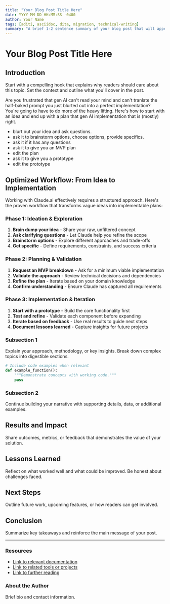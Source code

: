 ```yaml
---
title: "Your Blog Post Title Here"
date: YYYY-MM-DD HH:MM:SS -0400
author: Your Name
tags: [aditi, asciidoc, dita, migration, technical-writing]
summary: "A brief 1-2 sentence summary of your blog post that will appear in listings."
---
```


<!--
FILENAME AND TIMESTAMP GUIDELINES:

1. FILENAME FORMAT: YYYY-MM-DD-HHMM-post-title.md
   - Use current date and time when creating the file
   - Example: 2025-07-27-1423-implementing-new-feature.md (created at 2:23 PM)

2. TIMESTAMP FORMAT: YYYY-MM-DD HH:MM:SS -0400
   - Use exact same date/time as filename
   - Use 24-hour format (14:23 not 2:23 PM)
   - Use EDT timezone: -0400 (or EST: -0500 in winter)
   - Example: 2025-07-27 14:23:45 -0400

3. QUICK REFERENCE:
   Current date/time: Use `date '+%Y-%m-%d-%H%M'` for filename
   Current timestamp: Use `date '+%Y-%m-%d %H:%M:%S %z'` for front matter

LINK GUIDELINES - CRITICAL FOR PREVENTING 404 ERRORS:
- Design docs: /aditi/design/[document-name]/
- Blog posts: /aditi/blog/YYYY/MM/DD/post-title/
- Images: /aditi/assets/images/blog/YYYY-MM-DD/image.png
- Always include /aditi/ prefix for internal links!
-->

# Your Blog Post Title Here

## Introduction

Start with a compelling hook that explains why readers should care about this topic. Set the context and outline what you'll cover in the post.

Are you frustrated that gen AI can't read your mind and can't tranlate the half-baked prompt you just blurted out into a perfect implementation? You're going to have to do more of the heavy lifting. Here's how to start with an idea and end up with a plan that gen AI implementation that is (mostly) right.

- blurt out your idea and ask questions.
- ask it to brainstorm options, choose options, provide specifics.
- ask it if it has any questions
- ask it to give you an MVP plan
- edit the plan
- ask it to give you a prototype
- edit the prototype


## Optimized Workflow: From Idea to Implementation

Working with Claude.ai effectively requires a structured approach. Here's the proven workflow that transforms vague ideas into implementable plans:

### Phase 1: Ideation & Exploration
1. **Brain dump your idea** - Share your raw, unfiltered concept
2. **Ask clarifying questions** - Let Claude help you refine the scope
3. **Brainstorm options** - Explore different approaches and trade-offs
4. **Get specific** - Define requirements, constraints, and success criteria

### Phase 2: Planning & Validation
1. **Request an MVP breakdown** - Ask for a minimum viable implementation
2. **Validate the approach** - Review technical decisions and dependencies
3. **Refine the plan** - Iterate based on your domain knowledge
4. **Confirm understanding** - Ensure Claude has captured all requirements

### Phase 3: Implementation & Iteration
1. **Start with a prototype** - Build the core functionality first
2. **Test and refine** - Validate each component before expanding
3. **Iterate based on feedback** - Use real results to guide next steps
4. **Document lessons learned** - Capture insights for future projects

### Subsection 1

Explain your approach, methodology, or key insights. Break down complex topics into digestible sections.

```python
# Include code examples when relevant
def example_function():
    """Demonstrate concepts with working code."""
    pass
```

### Subsection 2

Continue building your narrative with supporting details, data, or additional examples.

## Results and Impact

Share outcomes, metrics, or feedback that demonstrates the value of your solution.

## Lessons Learned

Reflect on what worked well and what could be improved. Be honest about challenges faced.

## Next Steps

Outline future work, upcoming features, or how readers can get involved.

## Conclusion

Summarize key takeaways and reinforce the main message of your post.

---

### Resources

- [Link to relevant documentation]()
- [Link to related tools or projects]()
- [Link to further reading]()

<!-- EXAMPLES OF CORRECT INTERNAL LINKS:
- [Implementation Plan](/aditi/design/claude-code-implementation/)
- [Todo List](/aditi/design/claude-code-todo-list/)
- [Container Setup Guide](/aditi/design/container-setup-tasks/)
- [Previous Blog Post](/aditi/blog/2025/01/27/setting-up-github-pages/)
-->

### About the Author

Brief bio and contact information.